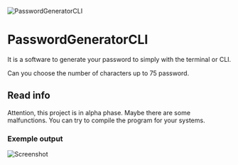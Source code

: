 ![PasswordGeneratorCLI](https://user-images.githubusercontent.com/34812693/213520913-978a23b6-e1ac-4934-af5d-49a8b45d6c3c.png)
# PasswordGeneratorCLI

It is a software to generate your password to simply with the terminal or CLI.

Can you choose the number of characters up to 75 password.

## Read info
Attention, this project is in alpha phase. Maybe there are some malfunctions. You can try to compile the program for your systems.

### Exemple output
![Screenshot](https://user-images.githubusercontent.com/34812693/213514304-21eec773-8bb6-4d0f-acd9-dfe20236c416.png)
